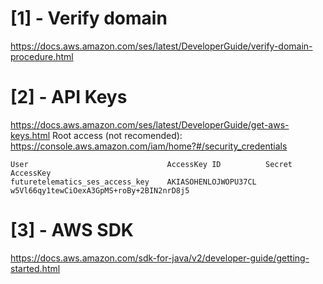 [1] - Verify domain
=============================================
https://docs.aws.amazon.com/ses/latest/DeveloperGuide/verify-domain-procedure.html

[2] - API Keys
=============================================
https://docs.aws.amazon.com/ses/latest/DeveloperGuide/get-aws-keys.html
	Root access (not recomended): https://console.aws.amazon.com/iam/home?#/security_credentials

	User                               AccessKey ID          Secret AccessKey
	futuretelematics_ses_access_key    AKIASOHENLOJWOPU37CL  w5Vl66qy1tewCiOexA3GpMS+roBy+2BIN2nrD8j5


[3] - AWS SDK
==============================================
https://docs.aws.amazon.com/sdk-for-java/v2/developer-guide/getting-started.html

